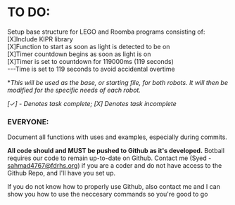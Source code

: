 # TO DO:
Setup base structure for LEGO and Roomba programs consisting of:\
[X]Include KIPR library\
[X]Function to start as soon as light is detected to be on\
[X]Timer countdown begins as soon as light is on\
[X]Timer is set to countdown for 119000ms (119 seconds)\
---Time is set to 119 seconds to avoid accidental overtime

\*_This will be used as the base, or starting file, for both robots. It will then be modified for the specific needs of each robot._

_[✓] - Denotes task complete; [X] Denotes task incomplete_

### EVERYONE:
Document all functions with uses and examples, especially during commits.

**All code should and MUST be pushed to Github as it's developed.** Botball requires our code to remain up-to-date on Github. Contact me (Syed - sahmad4767@fdrhs.org) if you are a coder and do not have access to the Github Repo, and I'll have you set up.

If you do not know how to properly use Github, also contact me and I can show you how to use the neccesary commands so you're good to go
